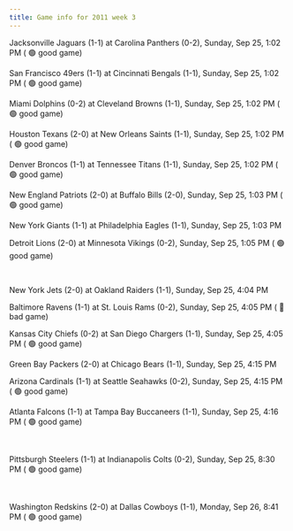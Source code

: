 ```yaml
---
title: Game info for 2011 week 3
---
```

Jacksonville Jaguars (1-1) at Carolina Panthers (0-2), Sunday, Sep 25, 1:02 PM (	:green_circle: good game)

San Francisco 49ers (1-1) at Cincinnati Bengals (1-1), Sunday, Sep 25, 1:02 PM (	:green_circle: good game)

Miami Dolphins (0-2) at Cleveland Browns (1-1), Sunday, Sep 25, 1:02 PM (	:green_circle: good game)

Houston Texans (2-0) at New Orleans Saints (1-1), Sunday, Sep 25, 1:02 PM (	:green_circle: good game)

Denver Broncos (1-1) at Tennessee Titans (1-1), Sunday, Sep 25, 1:02 PM (	:green_circle: good game)

New England Patriots (2-0) at Buffalo Bills (2-0), Sunday, Sep 25, 1:03 PM (	:green_circle: good game)

New York Giants (1-1) at Philadelphia Eagles (1-1), Sunday, Sep 25, 1:03 PM

Detroit Lions (2-0) at Minnesota Vikings (0-2), Sunday, Sep 25, 1:05 PM (	:green_circle: good game)


<br/>

New York Jets (2-0) at Oakland Raiders (1-1), Sunday, Sep 25, 4:04 PM

Baltimore Ravens (1-1) at St. Louis Rams (0-2), Sunday, Sep 25, 4:05 PM (	:red_circle: bad game)

Kansas City Chiefs (0-2) at San Diego Chargers (1-1), Sunday, Sep 25, 4:05 PM (	:green_circle: good game)

Green Bay Packers (2-0) at Chicago Bears (1-1), Sunday, Sep 25, 4:15 PM

Arizona Cardinals (1-1) at Seattle Seahawks (0-2), Sunday, Sep 25, 4:15 PM (	:green_circle: good game)

Atlanta Falcons (1-1) at Tampa Bay Buccaneers (1-1), Sunday, Sep 25, 4:16 PM (	:green_circle: good game)


<br/>

Pittsburgh Steelers (1-1) at Indianapolis Colts (0-2), Sunday, Sep 25, 8:30 PM (	:green_circle: good game)


<br/>

Washington Redskins (2-0) at Dallas Cowboys (1-1), Monday, Sep 26, 8:41 PM (	:green_circle: good game)

